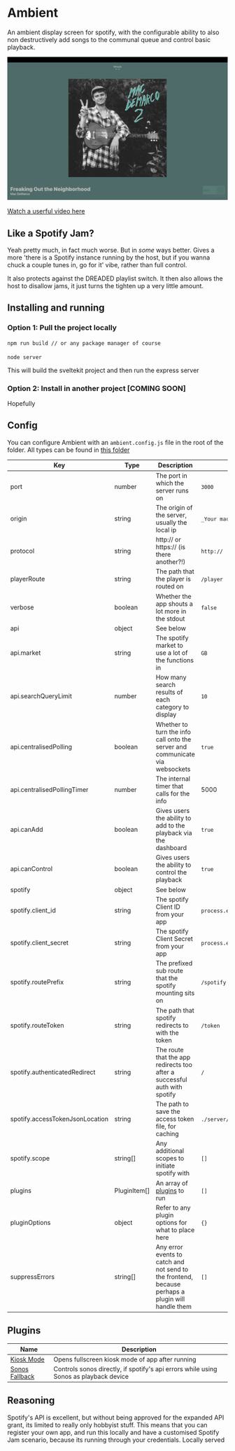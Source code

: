 # Ambient

An ambient display screen for spotify, with the configurable ability to also non destructively add songs to the communal queue and control basic playback.

![Screenshot](./screenshot.png?raw=true 'Screenshot of the player')

[Watch a userful video here](https://www.youtube.com/watch?v=0QEBUVzqkY0)

## Like a Spotify Jam?

Yeah pretty much, in fact much worse. But in _some_ ways better. Gives a more 'there is a Spotify instance running by the host, but if you wanna chuck a couple tunes in, go for it' vibe, rather than full control.

It also protects against the DREADED playlist switch. It then also allows the host to disallow jams, it just turns the tighten up a very little amount.

## Installing and running

### Option 1: Pull the project locally

```
npm run build // or any package manager of course

node server
```

This will build the sveltekit project and then run the express server

### Option 2: Install in another project [COMING SOON]

Hopefully

## Config

You can configure Ambient with an `ambient.config.js` file in the root of the folder. All types can be found in [this folder](/server/types/)

| Key                             | Type         | Description                                                                                       | Default                             |
| ------------------------------- | ------------ | ------------------------------------------------------------------------------------------------- | ----------------------------------- |
| port                            | number       | The port in which the server runs on                                                              | `3000`                              |
| origin                          | string       | The origin of the server, usually the local ip                                                    | `_Your machine's IP address_`       |
| protocol                        | string       | http:// or https:// (is there another?!)                                                          | `http://`                           |
| playerRoute                     | string       | The path that the player is routed on                                                             | `/player`                           |
| verbose                         | boolean      | Whether the app shouts a lot more in the stdout                                                   | `false`                             |
| api                             | object       | See below                                                                                         |                                     |
| api.market                      | string       | The spotify market to use a lot of the functions in                                               | `GB`                                |
| api.searchQueryLimit            | number       | How many search results of each category to display                                               | `10`                                |
| api.centralisedPolling          | boolean      | Whether to turn the info call onto the server and communicate via websockets                      | `true`                              |
| api.centralisedPollingTimer     | number       | The internal timer that calls for the info                                                        | 5000                                |
| api.canAdd                      | boolean      | Gives users the ability to add to the playback via the dashboard                                  | `true`                              |
| api.canControl                  | boolean      | Gives users the ability to control the playback                                                   | `true`                              |
| spotify                         | object       | See below                                                                                         |                                     |
| spotify.client_id               | string       | The spotify Client ID from your app                                                               | `process.env.SPOTIFY_CLIENT_ID`     |
| spotify.client_secret           | string       | The spotify Client Secret from your app                                                           | `process.env.SPOTIFY_CLIENT_SECRET` |
| spotify.routePrefix             | string       | The prefixed sub route that the spotify mounting sits on                                          | `/spotify`                          |
| spotify.routeToken              | string       | The path that spotify redirects to with the token                                                 | `/token`                            |
| spotify.authenticatedRedirect   | string       | The route that the app redirects too after a successful auth with spotify                         | `/`                                 |
| spotify.accessTokenJsonLocation | string       | The path to save the access token file, for caching                                               | `./server/spotify_auth.json`        |
| spotify.scope                   | string[]     | Any additional scopes to initiate spotify with                                                    | `[]`                                |
| plugins                         | PluginItem[] | An array of [plugins](#plugins) to run                                                            | `[]`                                |
| pluginOptions                   | object       | Refer to any plugin options for what to place here                                                | `{}`                                |
| suppressErrors                  | string[]     | Any error events to catch and not send to the frontend, because perhaps a plugin will handle them | `[]`                                |

## Plugins

| Name                                                                | Description                                                                           |
| ------------------------------------------------------------------- | ------------------------------------------------------------------------------------- |
| [Kiosk Mode](https://github.com/jthawme/ambient-kiosk-mode)         | Opens fullscreen kiosk mode of app after running                                      |
| [Sonos Fallback](https://github.com/jthawme/ambient-sonos-fallback) | Controls sonos directly, if spotify's api errors while using Sonos as playback device |

## Reasoning

Spotify's API is excellent, but without being approved for the expanded API grant, its limited to really only hobbyist stuff. This means that you can register your own app, and run this locally and have a customised Spotify Jam scenario, because its running through your credentials. Locally served
